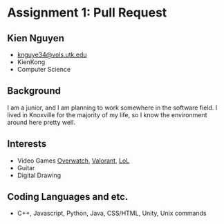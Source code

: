# Assignment 1: Pull Request
## Kien Nguyen
- knguye34@vols.utk.edu
- KienKong
- Computer Science
## Background
I am a junior, and I am planning to work somewhere in the software field. I lived in Knoxville for the majority of my life, so I know the environment around here pretty well.
## Interests
- Video Games [Overwatch](https://overwatch.blizzard.com/en-us/), [Valorant](https://playvalorant.com/en-us/?gad=1&gclid=EAIaIQobChMIzqvT37D9gAMVxyrUAR3OIQxsEAAYASAAEgLbv_D_BwE&gclsrc=aw.ds), [LoL](https://www.leagueoflegends.com/en-us/) 
- Guitar
- Digital Drawing
## Coding Languages and etc.
- C++, Javascript, Python, Java, CSS/HTML, Unity, Unix commands
